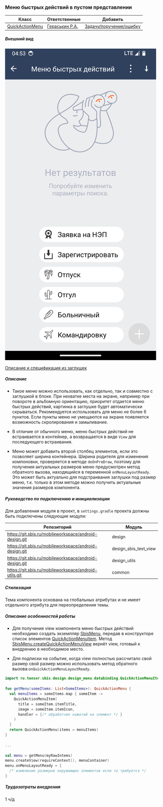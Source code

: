 ### Меню быстрых действий в пустом представлении

| Класс                                                                          | Ответственные                                                                     | Добавить                                                                                    |
|--------------------------------------------------------------------------------|-----------------------------------------------------------------------------------|---------------------------------------------------------------------------------------------|
| [QuickActionMenu](src/main/java/ru/tensor/sbis/design/design_menu/QuickActionMenu.kt) | [Гераськин Р.А.](https://dev.sbis.ru/person/45883fa3-9b14-458b-97b3-3f55f527230d) | [Задачу/поручение/ошибку](https://online.sbis.ru/area/63ffe6b3-193f-4d77-91c5-3bafeef9cf49) |

##### Внешний вид

![SbisMunu](doc_resources/SbisMenu_3.png)

[Описание и спецификация из заглушек](http://axure.tensor.ru/MobileStandart8/%D0%B7%D0%B0%D0%B3%D0%BB%D1%83%D1%88%D0%BA%D0%B8_ver2_24_1200.html)

##### Описание

- Такое меню можно использовать, как отдельно, так и совместно с заглушкой в блоке. При
  нехватке места на экране, например при повороте в альбомную ориентацию, приоритет отдается меню
  быстрых действий, картинка в заглушке будет автоматически скрываться.
  Рекомендуется использовать для меню не более 6 пунктов. Если пункты меню не умещаются на экране
  появляется возможность скролирования и замыливание.

- В отличие от обычного меню, меню быстрых действий не встраивается в контейнер, а возвращается в
  виде `View` для последующего встраивания.

- Меню может добавить второй столбец элементов, если это позволяет ширина контейнера. Ширина
  родителя для изменения компоновки, проверяется в методе `doOnPreDraw`, поэтому для получения
  актуальных размеров меню предусмотрен метод обратного вызова, находящийся в переменной
  `onMenuLayoutReady`. Это может быть актуально для подстраивания заглушки под размер
  меню, т.к. только в этом методе можно получить актуальные значения размеров компонента.

##### Руководство по подключению и инициализации

Для добавления модуля в проект, в `settings.gradle` проекта должны быть подключены следующие модули:

| Репозиторий                                            | Модуль                |
|--------------------------------------------------------|-----------------------|
| https://git.sbis.ru/mobileworkspace/android-design.git | design                |
| https://git.sbis.ru/mobileworkspace/android-design.git | design_sbis_text_view |
| https://git.sbis.ru/mobileworkspace/android-design.git | design_utils          |
| https://git.sbis.ru/mobileworkspace/android-utils.git  | common                |

##### Стилизация

Тема компонента основана на глобальных атрибутах и не имеет отдельного атрибута для переопределения
темы.

##### Описание особенностей работы

- Для получения view компонента меню быстрых действий необходимо создать
  экземпляр [SbisMenu](src/main/java/ru/tensor/sbis/design/context_menu/SbisMenu.kt), передав в
  конструкторе список
  элементов [QuickActionMenuItem](src/main/java/ru/tensor/sbis/design/context_menu/QuickActionMenuItem.kt).
  Метод [SbisMenu.createQuickActionMenuView](src/main/java/ru/tensor/sbis/design/context_menu/SbisMenu.kt#L137)
  вернёт view, готовый к внедрению в необходимое место.

- Для подписки на событие, когда view полностью рассчитало свой размер свой размер можно
  использовать метод обратного вызова:`onQuickActionMenuLayoutReady`.

```kotlin
import ru.tensor.sbis.design.design_menu.databinding.QuickActionMenuItemBinding

fun getMenu(someItems: List<SomeItems>): QuickActionMenu {
  val menuItems = someItems.map { someItem ->
    QuickActionMenuItem(
      title = someItem.itemTitle,
      image = someItem.itemIcon,
      handler = {/* обработчик нажатий на элемент */ }
    )
  }
  return QuickActionMenu(items = menuItems)
}

...

val menu = getMenu(myRawIntems)
menu.createView(requireContext(), menuContainer)
menu.onMenuLayoutReady = {
  /* изменение размеров окружающих элементов если то требуется */
}

```

##### Трудозатраты внедрения

1 ч/д

